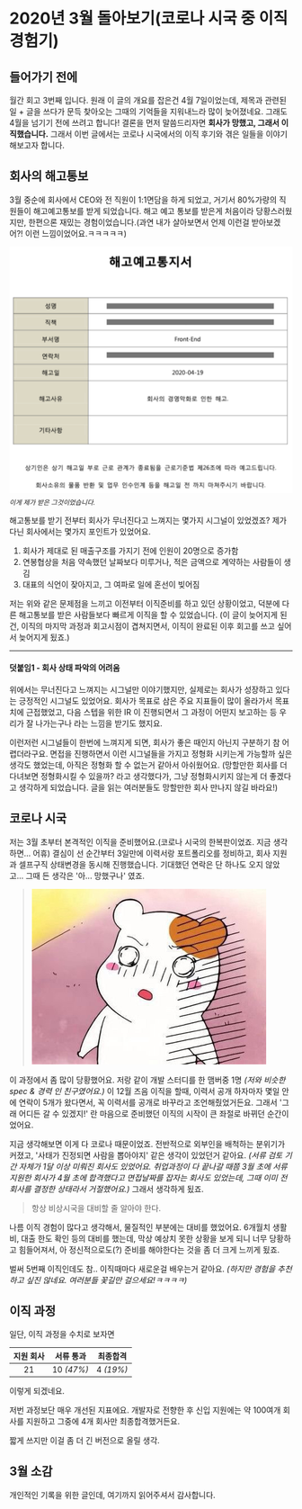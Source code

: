 # 2020년 3월 돌아보기(코로나 시국 중 이직 경험기)

## 들어가기 전에

월간 회고 3번째 입니다.
원래 이 글의 개요를 잡은건 4월 7일이었는데, 제목과 관련된 일 + 글을 쓰다가 문득 찾아오는 그때의 기억들을 지워내느라 많이 늦어졌네요.
그래도 4월을 넘기기 전에 쓰려고 합니다!
결론을 먼저 말씀드리자면 **회사가 망했고, 그래서 이직했습니다.**
그래서 이번 글에서는 코로나 시국에서의 이직 후기와 겪은 일들을 이야기해보고자 합니다.

## 회사의 해고통보

3월 중순에 회사에서 CEO와 전 직원이 1:1면담을 하게 되었고, 거기서 80%가량의 직원들이 해고예고통보를 받게 되었습니다. 해고 예고 통보를 받은게 처음이라 당황스러웠지만, 한편으론 재밌는 경험이었습니다.(과연 내가 살아보면서 언제 이런걸 받아보겠어?! 이런 느낌이었어요.ㅋㅋㅋㅋㅋ)

![해고예고통지서](../img/dismissal_blur.png)
<sub>_이게 제가 받은 그것이었습니다._</sub>

해고통보를 받기 전부터 회사가 무너진다고 느껴지는 몇가지 시그널이 있었겠죠? 제가 다닌 회사에서는 몇가지 포인트가 있었어요.

1. 회사가 제대로 된 매출구조를 가지기 전에 인원이 20명으로 증가함
2. 연봉협상을 처음 약속했던 날짜보다 미루거나, 적은 금액으로 계약하는 사람들이 생김
3. 대표의 식언이 잦아지고, 그 여파로 일에 혼선이 빚어짐

저는 위와 같은 문제점을 느끼고 이전부터 이직준비를 하고 있던 상황이었고, 덕분에 다른 해고통보를 받은 사람들보다 빠르게 이직을 할 수 있었습니다.
(이 글이 늦어지게 된건, 이직의 마지막 과정과 회고시점이 겹쳐지면서, 이직이 완료된 이후 회고를 쓰고 싶어서 늦어지게 됬죠.)

---

#### 덧붙임1 - 회사 상태 파악의 어려움

위에서는 무너진다고 느껴지는 시그널만 이야기했지만, 실제로는 회사가 성장하고 있다는 긍정적인 시그널도 있었어요.
회사가 목표로 삼은 주요 지표들이 많이 올라가서 목표치에 근접했었고, 다음 스텝을 위한 IR 이 진행되면서 그 과정이 어떤지 보고하는 등 우리가 잘 나가는구나 라는 느낌을 받기도 했지요.

이런저런 시그널들이 한번에 느껴지게 되면, 회사가 좋은 때인지 아닌지 구분하기 참 어렵더라구요. 면접을 진행하면서 이런 시그널들을 가지고 정형화 시키는게 가능할까 싶은 생각도 했었는데, 아직은 정형화 할 수 없는거 같아서 아쉬웠어요.
(망할만한 회사를 더 다녀보면 정형화시킬 수 있을까? 라고 생각했다가, 그냥 정형화시키지 않는게 더 좋겠다고 생각하게 되었습니다. 글을 읽는 여러분들도 망할만한 회사 만나지 않길 바라요!)

## 코로나 시국

저는 3월 초부터 본격적인 이직을 준비했어요.(코로나 시국의 한복판이었죠. 지금 생각하면... 어휴)
결심이 선 순간부터 3일만에 이력서랑 포트폴리오를 정비하고, 회사 지원과 셀프구직 상태변경을 동시해 진행했습니다.
기대했던 연락은 단 하나도 오지 않았고... 그때 든 생각은 '아... 망했구나' 였죠.

> ![에비츄 OTL](../img/ebiche_otl.jpg)

이 과정에서 좀 많이 당황했어요. 저랑 같이 개발 스터디를 한 맴버중 1명 _(저와 비슷한 spec & 경력 인 친구였어요.)_ 이 12월 즈음 이직을 할때, 이력서 공개 하자마자 몇일 안에 연락이 5개가 왔다면서, 꼭 이력서를 공개로 바꾸라고 조언해줬었거든요.
그래서 '그래 어디든 갈 수 있겠지!' 란 마음으로 준비했던 이직의 시작이 큰 좌절로 바뀌던 순간이었어요.

지금 생각해보면 이게 다 코로나 때문이었죠. 전반적으로 외부인을 배척하는 분위기가 커졌고, '사태가 진정되면 사람을 뽑아야지' 같은 생각이 있었던거 같아요.
_(서류 검토 기간 자체가 1달 이상 미뤄진 회사도 있었어요. 취업과정이 다 끝나갈 때쯤 3월 초에 서류지원한 회사가 4월 초에 합격했다고 면접날짜를 잡자는 회사도 있었는데, 그때 이미 전 회사를 결정한 상태라서 거절했어요.)_
그래서 생각하게 됬죠.

> 항상 비상시국을 대비할 줄 알아야 한다.

나름 이직 경험이 많다고 생각해서, 물질적인 부분에는 대비를 했었어요. 6개월치 생활비, 대출 한도 확인 등의 대비를 했는데, 막상 예상치 못한 상황을 보게 되니 너무 당황하고 힘들어져서, 아 정신적으로도(?) 준비를 해야한다는 것을 좀 더 크게 느끼게 됬죠.

벌써 5번째 이직인데도 참.. 이직때마다 새로운걸 배우는거 같아요.
_(하지만 경험을 추천하고 싶진 않네요. 여러분들 꽃길만 걸으세요!ㅋㅋㅋㅋ)_

## 이직 과정

일단, 이직 과정을 수치로 보자면

| 지원 회사 | 서류 통과  | 최종합격  |
| :-------: | :--------: | :-------: |
|    21     | 10 _(47%)_ | 4 _(19%)_ |

이렇게 되겠네요.

저번 과정보단 매우 개선된 지표에요.
개발자로 전향한 후 신입 지원에는 약 100여개 회사를 지원하고 그중에 4개 회사만 최종합격했거든요.

짧게 쓰지만 이걸 좀 더 긴 버전으로 올릴 생각.

## 3월 소감

개인적인 기록을 위한 글인데, 여기까지 읽어주셔서 감사합니다.

